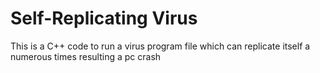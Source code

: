 # Self-Replicating Virus  
 This is a C++ code to run a virus program file which can replicate itself  a numerous times resulting a pc crash
